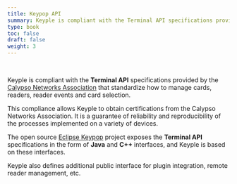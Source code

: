 ```yaml
---
title: Keypop API
summary: Keyple is compliant with the Terminal API specifications provided by the Calypso Networks Association that standardize how to manage cards, readers, reader events and card selection.
type: book
toc: false
draft: false
weight: 3
---
```


<br>

Keyple is compliant with the **Terminal API** specifications provided by the [Calypso Networks Association](https://calypsonet.org) that standardize how to manage cards, readers, reader events and card selection.

This compliance allows Keyple to obtain certifications from the Calypso Networks Association.
It is a guarantee of reliability and reproducibility of the processes implemented on a variety of devices.

The open source [Eclipse Keypop](https://eclipse-keypop.github.io/keypop-website) project exposes the **Terminal API** specifications in the form of
**Java** and **C++** interfaces,
and Keyple is based on these interfaces.

Keyple also defines additional public interface for plugin integration, remote reader management, etc.
